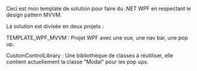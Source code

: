 Ceci est mon template de solution pour faire du .NET WPF en respectant le design pattern MVVM.

La solution est divisée en deux projets :

TEMPLATE_WPF_MVVM : Projet WPF avec une vue, une nav bar, une pop up.

CustomControlLibrary : Une bibliothèque de classes à réutiliser, elle contient actuellement la classe "Modal" pour les pop ups.
